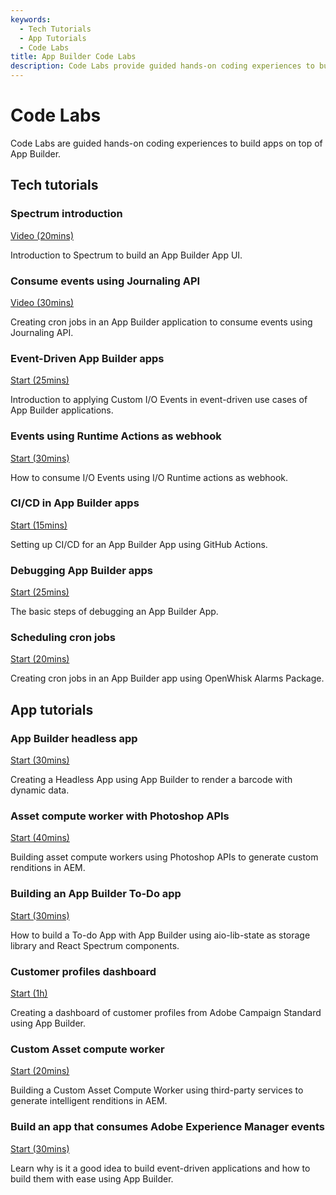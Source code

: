 ```yaml
---
keywords:
  - Tech Tutorials
  - App Tutorials
  - Code Labs
title: App Builder Code Labs
description: Code Labs provide guided hands-on coding experiences to build awesome apps on top of App Builder.
---
```


# Code Labs

Code Labs are guided hands-on coding experiences to build apps on top of App Builder.

## Tech tutorials

<DiscoverBlock slots="heading, link, text" width="100%" />

### Spectrum introduction

[Video (20mins)](spectrum-intro/index.md)

Introduction to Spectrum to build an App Builder App UI.

<DiscoverBlock slots="heading, link, text" width="100%" />

### Consume events using Journaling API

[Video (30mins)](journaling-events/index.md)

Creating cron jobs in an App Builder application to consume events using Journaling API.

<DiscoverBlock slots="heading, link, text" width="100%" />

### Event-Driven App Builder apps

[Start (25mins)](event-driven/index.md)

Introduction to applying Custom I/O Events in event-driven use cases of App Builder applications.

<DiscoverBlock slots="heading, link, text" width="100%" />

### Events using Runtime Actions as webhook

[Start (30mins)](events-runtime/index.md)

How to consume I/O Events using I/O Runtime actions as webhook.

<DiscoverBlock slots="heading, link, text" width="100%" />

### CI/CD in App Builder apps

[Start (15mins)](ci-cd/index.md)

Setting up CI/CD for an App Builder App using GitHub Actions.

<DiscoverBlock slots="heading, link, text" width="100%" />

### Debugging App Builder apps

[Start (25mins)](debugging/index.md)

The basic steps of debugging an App Builder App.

<DiscoverBlock slots="heading, link, text" width="100%" />

### Scheduling cron jobs

[Start (20mins)](cron-jobs/index.md)

Creating cron jobs in an App Builder app using OpenWhisk Alarms Package.

## App tutorials

<DiscoverBlock slots="heading, link, text" width="100%" />

### App Builder headless app

[Start (30mins)](barcode-reader/index.md)

Creating a Headless App using App Builder to render a barcode with dynamic data.

<DiscoverBlock slots="heading, link, text" width="100%" />

### Asset compute worker with Photoshop APIs

[Start (40mins)](asset-compute-worker-ps-api/index.md)

Building asset compute workers using Photoshop APIs to generate custom renditions in AEM.

<DiscoverBlock slots="heading, link, text" width="100%" />

### Building an App Builder To-Do app

[Start (30mins)](todo-app/index.md)

How to build a To-do App with App Builder using aio-lib-state as storage library and React Spectrum components.

<DiscoverBlock slots="heading, link, text" width="100%" />

### Customer profiles dashboard

[Start (1h)](customer-dashboard/index.md)

Creating a dashboard of customer profiles from Adobe Campaign Standard using App Builder.

<DiscoverBlock slots="heading, link, text" width="100%" />

### Custom Asset compute worker

[Start (20mins)](custom-asset-compute-worker/index.md)

Building a Custom Asset Compute Worker using third-party services to generate intelligent renditions in AEM.

<DiscoverBlock slots="heading, link, text" width="100%" />

### Build an app that consumes Adobe Experience Manager events

[Start (30mins)](https://experienceleague.adobe.com/docs/adobe-developers-live-events/events/2021/oct2021/consume-aem-events.html?lang=en)

Learn why is it a good idea to build event-driven applications and how to build them with ease using App Builder.
